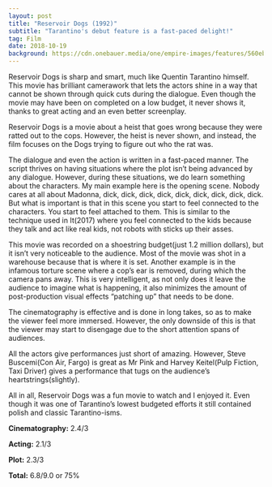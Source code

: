 ```yaml
---
layout: post
title: "Reservoir Dogs (1992)"
subtitle: "Tarantino's debut feature is a fast-paced delight!"
tag: Film
date: 2018-10-19
background: https://cdn.onebauer.media/one/empire-images/features/560ebd2650e6c513721c31ca/dog3.jpg?quality=100&width=1800&ratio=16-9&resizeStyle=aspectfill&format=jpg
---
```

Reservoir Dogs is sharp and smart, much like Quentin Tarantino himself. This movie has brilliant camerawork that lets the actors shine in a way that cannot be shown through quick cuts during the dialogue. Even though the movie may have been on completed on a low budget, it never shows it, thanks to great acting and an even better screenplay. 

Reservoir Dogs is a movie about a heist that goes wrong because they were ratted out to the cops. However, the heist is never shown, and instead, the film focuses on the Dogs trying to figure out who the rat was. 

The dialogue and even the action is written in a fast-paced manner. The script thrives on having situations where the plot isn’t being advanced by any dialogue. However, during these situations, we do learn something about the characters. My main example here is the opening scene. Nobody cares at all about Madonna, dick, dick, dick, dick, dick, dick, dick, dick, dick. But what is important is that in this scene you start to feel connected to the characters. You start to feel attached to them. This is similar to the technique used in It(2017) where you feel connected to the kids because they talk and act like real kids, not robots with sticks up their asses.

This movie was recorded on a shoestring budget(just 1.2 million dollars), but it isn’t very noticeable to the audience. Most of the movie was shot in a warehouse because that is where it is set. Another example is in the infamous torture scene where a cop’s ear is removed, during which the camera pans away. This is very intelligent, as not only does it leave the audience to imagine what is happening, it also minimizes the amount of post-production visual effects “patching up” that needs to be done. 

The cinematography is effective and is done in long takes, so as to make the viewer feel more immersed. However, the only downside of this is that the viewer may start to disengage due to the short attention spans of audiences. 

All the actors give performances just short of amazing. However, Steve Buscemi(Con Air, Fargo) is great as Mr Pink and Harvey Keitel(Pulp Fiction, Taxi Driver) gives a performance that tugs on the audience’s heartstrings(slightly).

All in all, Reservoir Dogs was a fun movie to watch and I enjoyed it. Even though it was one of Tarantino’s lowest budgeted efforts it still contained polish and classic Tarantino-isms.

**Cinematography:** 2.4/3

**Acting:** 2.1/3

**Plot:** 2.3/3

**Total:** 6.8/9.0 or 75%